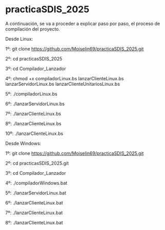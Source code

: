 # practicaSDIS_2025
A continuación, se va a proceder a explicar paso por paso, el proceso de compilación del proyecto.

Desde Linux:

1º: git clone https://github.com/Moiselin69/practicaSDIS_2025.git 

2º: cd practicasSDIS_2025

3º: cd Compilador_Lanzador

4º: chmod +x compiladorLinux.bs lanzarClienteLinux.bs lanzarServidorLinux.bs lanzarClienteUnitariosLinux.bs

5º: ./compiladorLinux.bs

6º: ./lanzarServidorLinux.bs

7º: ./lanzarClienteLinux.bs

8º: ./lanzarClienteLinux.bs

10º: ./lanzarClienteLinux.bs

Desde Windows:

1º: git clone https://github.com/Moiselin69/practicaSDIS_2025.git

2º: cd practicasSDIS_2025.git

3º: cd Compilador_Lanzador

4º: ./compiladorWindows.bat

5º: ./lanzarServidorLinux.bat

6º: ./lanzarClienteLinux.bat

7º: ./lanzarClienteLinux.bat

8º: ./lanzarClienteLinux.bat